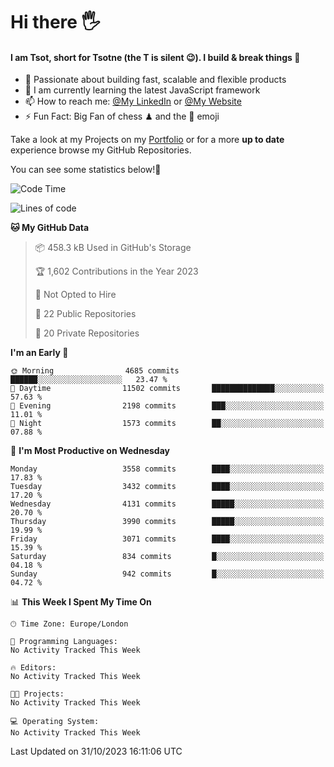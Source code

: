 # Hi there :raised_hand_with_fingers_splayed:
#### I am Tsot, short for Tsotne (the T is silent :wink:). I build & break things :space_invader:
- :telescope: Passionate about building fast, scalable and flexible products
- :seedling: I am currently learning the latest JavaScript framework 
- :mailbox: How to reach me: [@My LinkedIn](https://www.linkedin.com/in/tsotne-gvadzabia/) or [@My Website](https://tsotne.co.uk/contact)
- :zap: Fun Fact: Big Fan of chess ♟ and the 👾 emoji

Take a look at my Projects on my [Portfolio](https://tsotne.co.uk/) or for a more **up to date** experience browse my GitHub Repositories.

You can see some statistics below!:space_invader:
<!--START_SECTION:waka-->
![Code Time](http://img.shields.io/badge/Code%20Time-761%20hrs%202%20mins-blue)

![Lines of code](https://img.shields.io/badge/From%20Hello%20World%20I%27ve%20Written-8.1%20million%20lines%20of%20code-blue)

**🐱 My GitHub Data** 

> 📦 458.3 kB Used in GitHub's Storage 
 > 
> 🏆 1,602 Contributions in the Year 2023
 > 
> 🚫 Not Opted to Hire
 > 
> 📜 22 Public Repositories 
 > 
> 🔑 20 Private Repositories 
 > 
**I'm an Early 🐤** 

```text
🌞 Morning                4685 commits        ██████░░░░░░░░░░░░░░░░░░░   23.47 % 
🌆 Daytime                11502 commits       ██████████████░░░░░░░░░░░   57.63 % 
🌃 Evening                2198 commits        ███░░░░░░░░░░░░░░░░░░░░░░   11.01 % 
🌙 Night                  1573 commits        ██░░░░░░░░░░░░░░░░░░░░░░░   07.88 % 
```
📅 **I'm Most Productive on Wednesday** 

```text
Monday                   3558 commits        ████░░░░░░░░░░░░░░░░░░░░░   17.83 % 
Tuesday                  3432 commits        ████░░░░░░░░░░░░░░░░░░░░░   17.20 % 
Wednesday                4131 commits        █████░░░░░░░░░░░░░░░░░░░░   20.70 % 
Thursday                 3990 commits        █████░░░░░░░░░░░░░░░░░░░░   19.99 % 
Friday                   3071 commits        ████░░░░░░░░░░░░░░░░░░░░░   15.39 % 
Saturday                 834 commits         █░░░░░░░░░░░░░░░░░░░░░░░░   04.18 % 
Sunday                   942 commits         █░░░░░░░░░░░░░░░░░░░░░░░░   04.72 % 
```


📊 **This Week I Spent My Time On** 

```text
🕑︎ Time Zone: Europe/London

💬 Programming Languages: 
No Activity Tracked This Week

🔥 Editors: 
No Activity Tracked This Week

🐱‍💻 Projects: 
No Activity Tracked This Week

💻 Operating System: 
No Activity Tracked This Week
```


 Last Updated on 31/10/2023 16:11:06 UTC
<!--END_SECTION:waka-->
